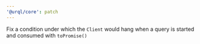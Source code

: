 ```yaml
---
'@urql/core': patch
---
```


Fix a condition under which the `Client` would hang when a query is started and consumed with `toPromise()`
